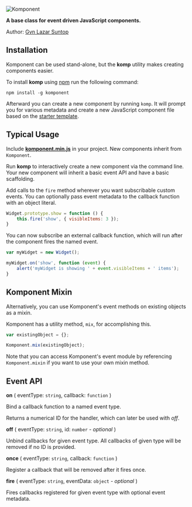 ![Komponent](http://gvn.github.io/komponent/komponent-logo.png)

**A base class for event driven JavaScript components.**

Author: [Gvn Lazar Suntop](mailto:gavin@gsuntop.com)

## Installation

Komponent can be used stand-alone, but the **komp** utility makes creating components easier.

To install **komp** using [npm](https://npmjs.org/) run the following command:

`npm install -g komponent`

Afterward you can create a new component by running `komp`. It will prompt you for various metadata and create a new JavaScript component file based on the [starter template](https://github.com/gvn/komponent/blob/master/template.js).

## Typical Usage

Include **[komponent.min.js](https://github.com/gvn/komponent/raw/master/komponent.min.js)** in your project. New components inherit from `Komponent`.

Run **komp** to interactively create a new component via the command line. Your new component will inherit a basic event API and have a basic scaffolding.

Add calls to the `fire` method wherever you want subscribable custom events. You can optionally pass event metadata to the callback function with an object literal.

```javascript
Widget.prototype.show = function () {
    this.fire('show', { visibleItems: 3 });
}
```

You can now subscribe an external callback function, which will run after the component fires the named event.

```javascript
var myWidget = new Widget();

myWidget.on('show', function (event) {
    alert('myWidget is showing ' + event.visibleItems + ' items');
}
```

## Komponent Mixin

Alternatively, you can use Komponent's event methods on existing objects as a mixin.

Komponent has a utility method, `mix`, for accomplishing this.

```javascript
var existingObject = {};

Komponent.mix(existingObject);
```

Note that you can access Komponent's event module by referencing `Komponent.mixin` if you want to use your own mixin method.


## Event API

**on** ( eventType: `string`, callback: `function` )

Bind a callback function to a named event type.

Returns a numerical ID for the handler, which can later be used with *off*.

**off** ( eventType: `string`, id: `number` - *optional* )

Unbind callbacks for given event type. All callbacks of given type will be removed if no ID is provided.

**once** ( eventType: `string`, callback: `function` )

Register a callback that will be removed after it fires once.

**fire** ( eventType: `string`, eventData: `object` - *optional* )

Fires callbacks registered for given event type with optional event metadata.
